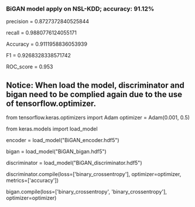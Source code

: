 ### BiGAN model apply on NSL-KDD; accuracy: 91.12%
precision = 0.8727372840525844

recall = 0.9880776124055171

Accuracy = 0.9111958836053939

F1 = 0.9268328338571742

ROC_score = 0.953

## Notice: When load the model, discriminator and bigan need to be complied again due to the use of tensorflow.optimizer.

from tensorflow.keras.optimizers import Adam optimizer = Adam(0.001, 0.5)

from keras.models import load_model

encoder = load_model("BiGAN_encoder.hdf5")

bigan = load_model("BiGAN_bigan.hdf5")

discriminator = load_model("BiGAN_discriminator.hdf5")

discriminator.compile(loss=['binary_crossentropy'], optimizer=optimizer, metrics=['accuracy'])

bigan.compile(loss=['binary_crossentropy', 'binary_crossentropy'], optimizer=optimizer)
